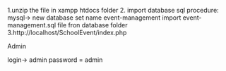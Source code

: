 1.unzip the file in xampp htdocs folder
2. import database sql
    procedure: mysql-> new database set name event-management
               import event-management.sql file fron database folder
3.http://localhost/SchoolEvent/index.php

Admin

login-> admin
      password = admin